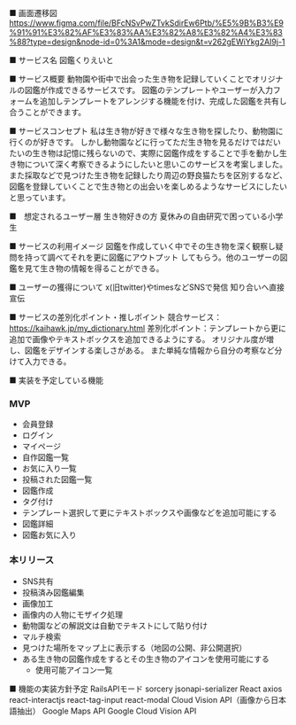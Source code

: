 ■ 画面遷移図
https://www.figma.com/file/BFcNSvPwZTvkSdirEw6Ptb/%E5%9B%B3%E9%91%91%E3%82%AF%E3%83%AA%E3%82%A8%E3%82%A4%E3%83%88?type=design&node-id=0%3A1&mode=design&t=v262gEWiYkg2AI9j-1


■ サービス名
図鑑くりえいと

■ サービス概要
動物園や街中で出会った生き物を記録していくことでオリジナルの図鑑が作成できるサービスです。
図鑑のテンプレートやユーザーが入力フォームを追加しテンプレートをアレンジする機能を付け、完成した図鑑を共有し合うことができます。

■ サービスコンセプト
私は生き物が好きで様々な生き物を探したり、動物園に行くのが好きです。
しかし動物園などに行ってただ生き物を見るだけではだいたいの生き物は記憶に残らないので、実際に図鑑作成をすることで手を動かし生き物について深く考察できるようにしたいと思いこのサービスを考案しました。
また採取などで見つけた生き物を記録したり周辺の野良猫たちを区別するなど、図鑑を登録していくことで生き物との出会いを楽しめるようなサービスにしたいと思っています。

■　想定されるユーザー層
生き物好きの方
夏休みの自由研究で困っている小学生

■ サービスの利用イメージ
図鑑を作成していく中でその生き物を深く観察し疑問を持って調べてそれを更に図鑑にアウトプット
してもらう。他のユーザーの図鑑を見て生き物の情報を得ることができる。

■ ユーザーの獲得について
x(旧twitter)やtimesなどSNSで発信
知り合いへ直接宣伝

■ サービスの差別化ポイント・推しポイント
競合サービス：https://kaihawk.jp/my_dictionary.html
差別化ポイント：テンプレートから更に追加で画像やテキストボックスを追加できるようにする。
オリジナル度が増し、図鑑をデザインする楽しさがある。
また単純な情報から自分の考察など分けて入力できる。

■ 実装を予定している機能
 ### MVP
 * 会員登録
 * ログイン
 * マイページ
 * 自作図鑑一覧
 * お気に入り一覧
 * 投稿された図鑑一覧
 * 図鑑作成
 * タグ付け
 * テンプレート選択して更にテキストボックスや画像などを追加可能にする
 * 図鑑詳細
 * 図鑑お気に入り
   
 ### 本リリース
 * SNS共有
 * 投稿済み図鑑編集
 * 画像加工
 * 画像内の人物にモザイク処理
 * 動物園などの解説文は自動でテキストにして貼り付け
 * マルチ検索
 * 見つけた場所をマップ上に表示する（地図の公開、非公開選択）
 * ある生き物の図鑑作成をするとその生き物のアイコンを使用可能にする
   * 使用可能アイコン一覧

■ 機能の実装方針予定
RailsAPIモード
  sorcery
  jsonapi-serializer
React
  axios
  react-interactjs
  react-tag-input
  react-modal
Cloud Vision API（画像から日本語抽出）
Google Maps API
Google Cloud Vision API
